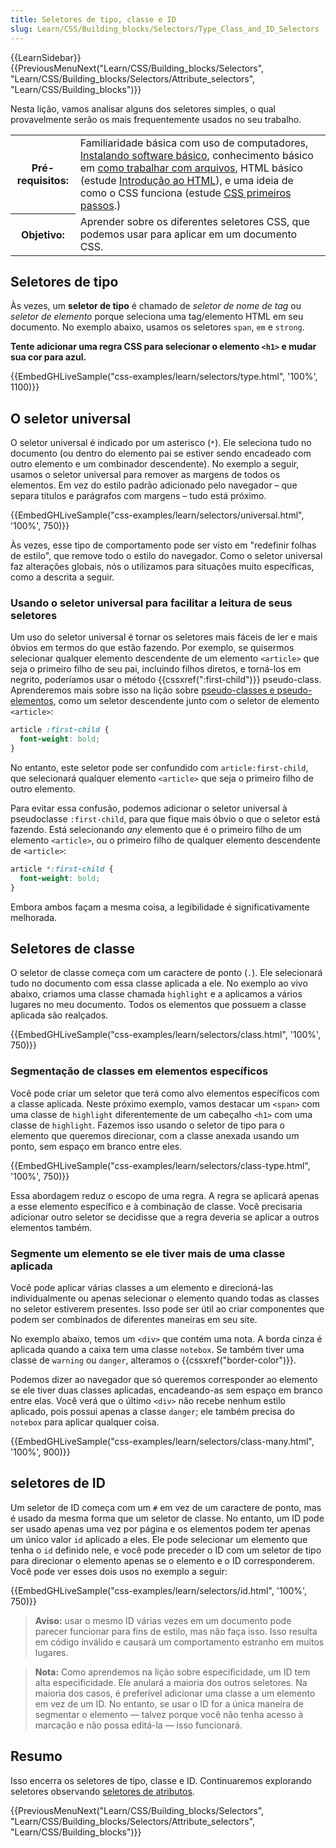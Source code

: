 ```yaml
---
title: Seletores de tipo, classe e ID
slug: Learn/CSS/Building_blocks/Selectors/Type_Class_and_ID_Selectors
---
```


{{LearnSidebar}}{{PreviousMenuNext("Learn/CSS/Building_blocks/Selectors", "Learn/CSS/Building_blocks/Selectors/Attribute_selectors", "Learn/CSS/Building_blocks")}}

Nesta lição, vamos analisar alguns dos seletores simples, o qual provavelmente serão os mais frequentemente usados no seu trabalho.

<table>
  <tbody>
    <tr>
      <th scope="row">Pré-requisitos:</th>
      <td>Familiaridade básica com uso de computadores,
        <a
          href="/pt-BR/docs/Learn/Getting_started_with_the_web/Installing_basic_software"
          >Instalando software básico</a
        >, conhecimento básico em
        <a
          href="/pt-BR/docs/Learn/Getting_started_with_the_web/Dealing_with_files"
          >como trabalhar com arquivos</a
        >, HTML básico (estude
        <a href="/pt-BR/docs/Learn/HTML/Introduction_to_HTML"
          >Introdução ao HTML</a
        >), e uma ideia de como o CSS funciona (estude
        <a href="/pt-BR/docs/Learn/CSS/First_steps">CSS primeiros passos</a>.)
      </td>
    </tr>
    <tr>
      <th scope="row">Objetivo:</th>
      <td>
        Aprender sobre os diferentes seletores CSS, que podemos usar para aplicar em um documento CSS.
      </td>
    </tr>
  </tbody>
</table>

## Seletores de tipo

Às vezes, um **seletor de tipo** é chamado de _seletor de nome de tag_ ou _seletor de elemento_ porque seleciona uma tag/elemento HTML em seu documento. No exemplo abaixo, usamos os seletores `span`, `em` e `strong`.

**Tente adicionar uma regra CSS para selecionar o elemento `<h1>` e mudar sua cor para azul.**

{{EmbedGHLiveSample("css-examples/learn/selectors/type.html", '100%', 1100)}}

## O seletor universal

O seletor universal é indicado por um asterisco (`*`). Ele seleciona tudo no documento (ou dentro do elemento pai se estiver sendo encadeado com outro elemento e um combinador descendente). No exemplo a seguir, usamos o seletor universal para remover as margens de todos os elementos. Em vez do estilo padrão adicionado pelo navegador – que separa títulos e parágrafos com margens – tudo está próximo.

{{EmbedGHLiveSample("css-examples/learn/selectors/universal.html", '100%', 750)}}

Às vezes, esse tipo de comportamento pode ser visto em "redefinir folhas de estilo", que remove todo o estilo do navegador. Como o seletor universal faz alterações globais, nós o utilizamos para situações muito específicas, como a descrita a seguir.

### Usando o seletor universal para facilitar a leitura de seus seletores

Um uso do seletor universal é tornar os seletores mais fáceis de ler e mais óbvios em termos do que estão fazendo. Por exemplo, se quisermos selecionar qualquer elemento descendente de um elemento `<article>` que seja o primeiro filho de seu pai, incluindo filhos diretos, e torná-los em negrito, poderíamos usar o método {{cssxref(":first-child")}} pseudo-class. Aprenderemos mais sobre isso na lição sobre [pseudo-classes e pseudo-elementos](/pt-BR/docs/Learn/CSS/Building_blocks/Selectors/Pseudo-classes_and_pseudo-elements), como um seletor descendente junto com o seletor de elemento `<article>`:

```css
article :first-child {
  font-weight: bold;
}
```

No entanto, este seletor pode ser confundido com `article:first-child`, que selecionará qualquer elemento `<article>` que seja o primeiro filho de outro elemento.

Para evitar essa confusão, podemos adicionar o seletor universal à pseudoclasse `:first-child`, para que fique mais óbvio o que o seletor está fazendo. Está selecionando _any_ elemento que é o primeiro filho de um elemento `<article>`, ou o primeiro filho de qualquer elemento descendente de `<article>`:

```css
article *:first-child {
  font-weight: bold;
}
```

Embora ambos façam a mesma coisa, a legibilidade é significativamente melhorada.

## Seletores de classe

O seletor de classe começa com um caractere de ponto (`.`). Ele selecionará tudo no documento com essa classe aplicada a ele. No exemplo ao vivo abaixo, criamos uma classe chamada `highlight` e a aplicamos a vários lugares no meu documento. Todos os elementos que possuem a classe aplicada são realçados.

{{EmbedGHLiveSample("css-examples/learn/selectors/class.html", '100%', 750)}}

### Segmentação de classes em elementos específicos

Você pode criar um seletor que terá como alvo elementos específicos com a classe aplicada. Neste próximo exemplo, vamos destacar um `<span>` com uma classe de `highlight` diferentemente de um cabeçalho `<h1>` com uma classe de `highlight`. Fazemos isso usando o seletor de tipo para o elemento que queremos direcionar, com a classe anexada usando um ponto, sem espaço em branco entre eles.

{{EmbedGHLiveSample("css-examples/learn/selectors/class-type.html", '100%', 750)}}

Essa abordagem reduz o escopo de uma regra. A regra se aplicará apenas a esse elemento específico e à combinação de classe. Você precisaria adicionar outro seletor se decidisse que a regra deveria se aplicar a outros elementos também.

### Segmente um elemento se ele tiver mais de uma classe aplicada

Você pode aplicar várias classes a um elemento e direcioná-las individualmente ou apenas selecionar o elemento quando todas as classes no seletor estiverem presentes. Isso pode ser útil ao criar componentes que podem ser combinados de diferentes maneiras em seu site.

No exemplo abaixo, temos um `<div>` que contém uma nota. A borda cinza é aplicada quando a caixa tem uma classe `notebox`. Se também tiver uma classe de `warning` ou `danger`, alteramos o {{cssxref("border-color")}}.

Podemos dizer ao navegador que só queremos corresponder ao elemento se ele tiver duas classes aplicadas, encadeando-as sem espaço em branco entre elas. Você verá que o último `<div>` não recebe nenhum estilo aplicado, pois possui apenas a classe `danger`; ele também precisa do `notebox` para aplicar qualquer coisa.

{{EmbedGHLiveSample("css-examples/learn/selectors/class-many.html", '100%', 900)}}

## seletores de ID

Um seletor de ID começa com um `#` em vez de um caractere de ponto, mas é usado da mesma forma que um seletor de classe. No entanto, um ID pode ser usado apenas uma vez por página e os elementos podem ter apenas um único valor `id` aplicado a eles. Ele pode selecionar um elemento que tenha o `id` definido nele, e você pode preceder o ID com um seletor de tipo para direcionar o elemento apenas se o elemento e o ID corresponderem. Você pode ver esses dois usos no exemplo a seguir:

{{EmbedGHLiveSample("css-examples/learn/selectors/id.html", '100%', 750)}}

> **Aviso:** usar o mesmo ID várias vezes em um documento pode parecer funcionar para fins de estilo, mas não faça isso. Isso resulta em código inválido e causará um comportamento estranho em muitos lugares.

> **Nota:** Como aprendemos na lição sobre especificidade, um ID tem alta especificidade. Ele anulará a maioria dos outros seletores. Na maioria dos casos, é preferível adicionar uma classe a um elemento em vez de um ID. No entanto, se usar o ID for a única maneira de segmentar o elemento — talvez porque você não tenha acesso à marcação e não possa editá-la — isso funcionará.

## Resumo

Isso encerra os seletores de tipo, classe e ID. Continuaremos explorando seletores observando [seletores de atributos](/pt-BR/docs/Learn/CSS/Building_blocks/Selectors/Attribute_selectors).

{{PreviousMenuNext("Learn/CSS/Building_blocks/Selectors", "Learn/CSS/Building_blocks/Selectors/Attribute_selectors", "Learn/CSS/Building_blocks")}}
